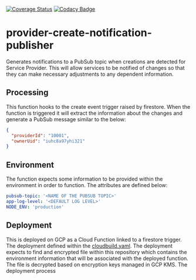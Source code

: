 [![Coverage Status](https://coveralls.io/repos/github/bookit-app/provider-create-notification-publisher/badge.svg?branch=master)](https://coveralls.io/github/bookit-app/provider-create-notification-publisher?branch=master)
[![Codacy Badge](https://api.codacy.com/project/badge/Grade/a831f3350a0e4c1983539ff2c85e3fdc)](https://www.codacy.com/gh/bookit-app/provider-create-notification-publisher?utm_source=github.com&amp;utm_medium=referral&amp;utm_content=bookit-app/provider-create-notification-publisher&amp;utm_campaign=Badge_Grade)

# provider-create-notification-publisher

Generates notifications to a PubSub topic when creations are detected for Service Provider. This will allow services to be notified of changes so that they can make necessary adjustments to any dependent information.

## Processing

This function hooks to the create event trigger raised by firestore. When the function is triggered it will extract the information about the changes and generate a PubSub message similar to the below:

```json
{
  "providerId": "10001",
  "ownerUid": "iuhc8a97yhi321"
}
```

## Environment

The function expects some information to be provided within the environment in order to function. The attributes are defined below:

```yaml
pubsub-topic: '<NAME OF THE PUBSUB TOPIC>'
app-log-level: '<DEFAULT LOG LEVEL>'
NODE_ENV: 'production'
```

## Deployment

This is deployed on GCP as a Cloud Function linked to a firestore trigger. The deployment defined within the [cloudbuild.yaml](./cloudbuild.yaml). The deployment expects to find and encrypted file within this repository which contains the environment information that will be associated with the deployed function. The file is decrypted based on encryption keys managed in GCP KMS. The deployment process
